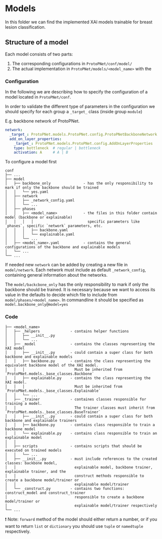# Models

In this folder we can find the implemented XAI models trainable for breast lesion classification.

## Structure of a model

Each model consists of two parts:
1. The corresponding configurations in `ProtoPNet/conf/model/`
2. The actual implementation in `ProtoPNet/models/<model_name>` with the 

### Configuration

In the following we are describing how to specify the configuration of a model located in `ProtoPNet/conf`.

In order to validate the different type of parameters in the configuration 
we should specify for each group a `_target_` class (inside group `module`)

E.g. backbone network of ProtoPNet.
```yaml
network:
  _target_: ProtoPNet.models.ProtoPNet.config.ProtoPNetBackboneNetwork
  add_on_layer_properties:
    _target_: ProtoPNet.models.ProtoPNet.config.AddOnLayerProperties
    type: bottleneck  # regular | bottleneck
    activation: A     # A | B
```

To configure a model first

```tree
conf
├── ...
├── model
│   ├── backbone_only               - has the only responsibility to mark if only the backbone should be trained
│   │   └── yes.yaml
│   ├── network
│   │   ├── _network_config.yaml
│   │   └── ...
│   ├── phases
│   │   ├── <model_name>            - the files in this folder contain model (backbone or explainable) 
│   │   │   │                         specific parameters like `phases`, specific `network` parameters, etc.
│   │   │   ├── backbone.yaml
│   │   │   └── explainable.yaml
│   │   └── ...
│   ├── <model_name>.yaml           - contains the general configurations of the backbone and explainable models
│   └── ...
└── ...
```

If needed new `network` can be added by creating a new file in `model/network`. 
Each network must include as default `_network_config`, containing 
general information about the networks.

The `model/backcbone_only` has the only responsibility to mark if only 
the backbone should be trained. It is necessary because we want to access 
its value in the defaults to decide which file to include from `model/phases/<model_name>`.
In commandline it should be specified as `model.backbone_only@model=yes`

### Code

```tree
├── <model_name>
│   ├── _helpers              - contains helper functions
│   │   ├── __init__.py
│   │   └── ...
│   ├── _model                - contains the classes representing the XAI model
│   │   ├── __init__.py       - could contain a super class for both backbone and explainable models
│   │   ├── backbone.py       - contains the class representing the equivalent backbone model of the XAI model. 
│   │   │                       Must be inherited from `ProtoPNet.models._base_classes.Backbone`
│   │   ├── explainable.py    - contains the class representing the XAI model.
│   │   │                       Must be inherited from `ProtoPNet.models._base_classes.Explainable`
│   │   └── ...
│   ├── _trainer              - containes classes responsible for training a model. 
│   │                           The trainer classes must inherit from `ProtoPNet.models._base_classes.BaseTrainer`
│   │   ├── __init__.py       - could contain a super class for both backbone and explainable trainers
│   │   ├── backbone.py       - contains class responsible to train a backbone model
│   │   └── explainable.py    - contains class responsible to train an explainable model
│   │
│   ├── scripts               - contains scripts that should be executed on trained models
│   │   └── ...
│   ├── __init__.py           - must include references to the created classes: backbone model, 
│   │                           explainable model, backbone trainer, explainable trainer, and the 
│   │                           construct methods responsible to create a backbone model/trainer or 
│   │                           explainable model/trainer
│   └── _construct.py         - contains two functions: construct_model and construct_trainer
│                               responsible to create a backbone model/trainer or 
│                               explainable model/trainer respectively
└── ...
```

:exclamation: Note: `forward` method of the model should either return a number, or
if you want to return `list` or `dictionary` you should use `tuple` or `namedtuple` respectively.